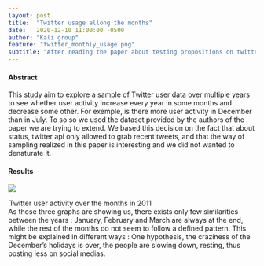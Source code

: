 ```yaml
---
layout: post
title:  "Twitter usage allong the months"
date:   2020-12-10 11:00:00 -0500
author: "Kali group"
feature: "twitter_monthly_usage.png"
subtitle: "After reading the paper about testing propositions on twitter usage, we wanted to add the research question 'Is there a pattern of twitter usage allong the year ? '. Is there some months, always the same months, where the usage increases or in contrary where it decreases ? Click this post to see the results"
---
```

<div>
    <h4>Abstract</h4>
        <p>
        This study aim to explore a sample of Twitter user data over multiple years to see whether user activity increase every year in some months and decrease some other. For exemple, is there more user activity in December than in July.
        To so so we used the dataset provided by the authors of the paper we are trying to extend. 
        We based this decision on the fact that about status, twitter api only allowed to grab recent tweets, and that the way of sampling realized in this paper is interesting and we did not wanted to denaturate it. 
        </p>
    <h4>Results</h4>
        <div class="grid-container">
            <div class="grid-child one">
                <p class="blockimage">
                <img src="{{ site.baseurl}}/assets/images/month2011.png" class="full_width" />
                </p>
                <legend>Twitter user activity over the months in 2011</legend>
            </div>
            <div class="grid-child two" id="one">
                 As those three graphs are showing us, there exists only few similarities between the years : January, February and March are always at the end, while the rest of the months do not seem to follow a defined pattern. This might be explained in different ways : One hypothesis, the craziness of the December’s holidays is over, the people are slowing down, resting, thus posting less on social medias.
            </div>
        </div>
</div>